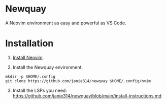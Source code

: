 # Newquay

A Neovim environment as easy and powerful as VS Code.

# Installation

1. [Install Neovim](https://github.com/neovim/neovim/blob/master/INSTALL.md).

2. Install the Newquay environment.

```shell
mkdir -p $HOME/.config
git clone https://github.com/janie314/newquay $HOME/.config/nvim
```

3. Install the LSPs you need:
   https://github.com/janie314/newquay/blob/main/install-instructions.md
